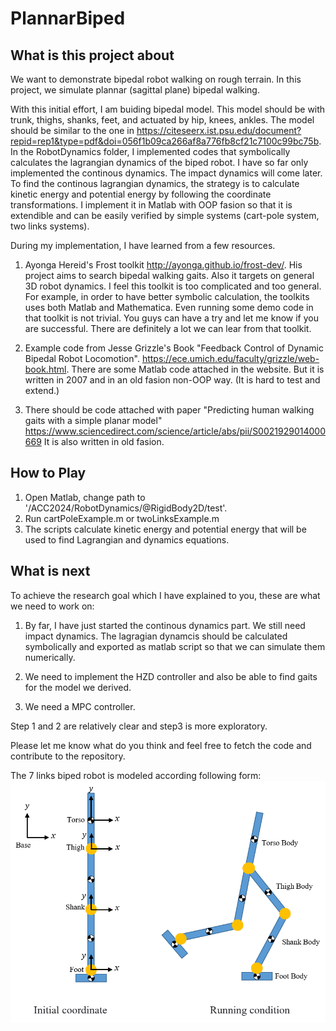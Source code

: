 # PlannarBiped

## What is this project about

We want to demonstrate bipedal robot walking on rough terrain. In this project, we simulate plannar (sagittal plane) bipedal walking. 

With this initial effort, I am buiding bipedal model. This model should be with trunk, thighs, shanks, feet, and actuated by hip, knees, ankles. 
The model should be similar to the one in https://citeseerx.ist.psu.edu/document?repid=rep1&type=pdf&doi=056f1b09ca266af8a776fb8cf21c7100c99bc75b.
In the RobotDynamics folder, I implemented codes that symbolically calculates the lagrangian dynamics of the biped robot. I have so far only implemented 
the continous dynamics. The impact dynamics will come later. To find the continous lagrangian dynamics, the strategy is to calculate kinetic energy and 
potential energy by following the coordinate transformations. I implement it in Matlab with OOP fasion so that it is extendible and can be easily verified by simple systems (cart-pole system, 
two links systems).

During my implementation, I have learned from a few resources. 
1. Ayonga Hereid's Frost toolkit http://ayonga.github.io/frost-dev/. His project aims to search bipedal walking gaits. Also it targets on general 3D robot dynamics.
I feel this toolkit is too complicated and too general. For example, in order to have better symbolic calculation, the toolkits uses both Matlab and Mathematica. Even running
some demo code in that toolkit is not trivial. You guys can have a try and let me know if you are successful. There are definitely a lot we can lear from that toolkit.

2. Example code from Jesse Grizzle's Book "Feedback Control of Dynamic Bipedal Robot Locomotion". https://ece.umich.edu/faculty/grizzle/web-book.html. There are some Matlab code
attached in the website. But it is written in 2007 and in an old fasion non-OOP way. (It is hard to test and extend.)

3. There should be code attached with paper "Predicting human walking gaits with a simple planar model" https://www.sciencedirect.com/science/article/abs/pii/S0021929014000669
It is also written in old fasion.


## How to Play

1. Open Matlab, change path to '/ACC2024/RobotDynamics/@RigidBody2D/test'.
2. Run cartPoleExample.m or twoLinksExample.m
3. The scripts calculate kinetic energy and potential energy that will be used to find Lagrangian and dynamics equations.


## What is next

To achieve the research goal which I have explained to you, these are what we need to work on:
1. By far, I have just started the continous dynamics part. We still need impact dynamics. The lagragian dynamcis should be calculated symbolically and exported as matlab script
so that we can simulate them numerically.
 
2. We need to implement the HZD controller and also be able to find gaits for the model we derived.

3. We need a MPC controller.

Step 1 and 2 are relatively clear and step3 is more exploratory.

Please let me know what do you think and feel free to fetch the code and contribute to the repository.

The 7 links biped robot is modeled according following form:
![Alt text](coordinate.png)